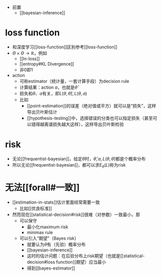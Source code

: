 - 前置
  - [[bayesian-inference]]
# loss function
- 和深度学习[[loss-function]]区别参考[[loss-function]]
- $\Theta \times \Theta \to \mathbb R$，例如
  - [[ln-loss]]
  - [[entropy#KL Divergence]]
  - 非0即1
- action
  - 可称estimator（统计量，一套计算手段）为decision rule
  - 计算结果：action $a$，也就是$\hat\theta$
  - 损失和$\theta$、$a$有关，即$L(\theta,\hat\theta),L(\theta,a)$
  - 比如
    - [[point-estimation]]的误差（绝对值或平方）就可以是“损失”，这样导出贝叶斯估计
    - [[hypothesis-testing]]中，选择错误的分类也可以指定损失（甚至可以错得越离谱损失越大这样），这样导出贝叶斯检验
# risk
- 无论[[frequentist-bayesian]]，给定$\theta$时，$\hat\theta,a,L(\theta,\hat\theta)$都是个概率分布
- 所以无论[[frequentist-bayesian]]，都可以求$E_\theta(L)$称为risk
# 无法[[forall#一致]]
- [[estimation-in-stats]]估计里面经常需要一致
  - 比如[[优良标准]]
- 然而现在[[statistical-decision#risk]]很难（对参数）一致最小，那
  - 可以保守
    - 最小化maximum risk
    - minimax rule
  - 可以引入“期望”（Bayes risk）
    - 就要认为$\theta$有（先验）概率分布
    - [[bayesian-inference]]
    - 这时的估计问题：在后验分布上risk期望（也就是[[statistical-decision#loss function]]期望）应当最小
    - 得到[[bayes-estimator]]